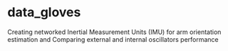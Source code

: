 # data_gloves
Creating networked Inertial Measurement Units (IMU) for arm orientation estimation and Comparing external and internal oscillators performance
